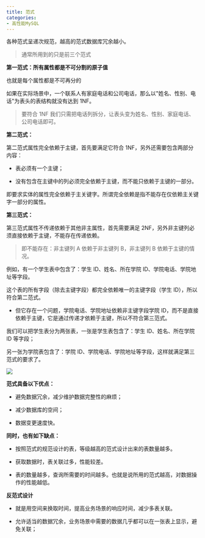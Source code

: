 ```yaml
---
title: 范式
categories: 
- 高性能MySQL
---
```


各种范式呈递次规范，越高的范式数据库冗余越小。

> 通常所用到的只是前三个范式

**第一范式：所有属性都是不可分割的原子值**

也就是每个属性都是不可再分的

如果在实际场景中，一个联系人有家庭电话和公司电话，那么以"姓名、性别、电话"为表头的表结构就没有达到 1NF。

> 要符合 1NF 我们只需把电话列拆分，让表头变为姓名、性别、家庭电话、公司电话即可。

**第二范式：**

第二范式属性完全依赖于主键，首先要满足它符合 1NF，另外还需要包含两部分内容：

* 表必须有一个主键；

* 没有包含在主键中的列必须完全依赖于主键，而不能只依赖于主键的一部分。

即要求实体的属性完全依赖于主关键字。所谓完全依赖是指不能存在仅依赖主关键字一部分的属性。

**第三范式：**

第三范式属性不传递依赖于其他非主属性，首先需要满足 2NF，另外非主键列必须直接依赖于主键，不能存在传递依赖。

> 即不能存在：非主键列 A 依赖于非主键列 B，非主键列 B 依赖于主键的情况。

例如，有一个学生表中包含了：学生 ID、姓名、所在学院 ID、学院电话、学院地址等字段。

这个表的所有字段（除去主键字段）都完全依赖唯一的主键字段（学生 ID），所以符合第二范式。

* 但它存在一个问题，学院电话、学院地址依赖非主键字段学院 ID，而不是直接依赖于主键，它是通过传递才依赖于主键，所以不符合第三范式。

我们可以把学生表分为两张表，一张是学生表包含了：学生 ID、姓名、所在学院 ID 等字段；

另一张为学院表包含了：学院 ID、学院电话、学院地址等字段，这样就满足第三范式的要求了。

![](https://img-blog.csdnimg.cn/0affa8c117e54fe586ddf6394891f9ca.png)

**范式具备以下优点：**

* 避免数据冗余，减少维护数据完整性的麻烦；

* 减少数据库的空间；

* 数据变更速度快。

**同时，也有如下缺点：**

* 按照范式的规范设计的表，等级越高的范式设计出来的表数量越多。

* 获取数据时，表关联过多，性能较差。

* 表的数量越多，查询所需要的时间越多。也就是说所用的范式越高，对数据操作的性能越低。 

**反范式设计**

* 就是用空间来换取时间，提高业务场景的响应时间，减少多表关联。

* 允许适当的数据冗余，业务场景中需要的数据几乎都可以在一张表上显示，避免关联；